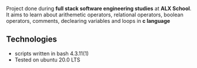 Project done during **full stack software engineering studies** at **ALX School**. It aims to learn about arithemetic operators, relational operators, boolean operators, comments, declearing variables and loops in **c language**

## Technologies
* scripts written in bash 4.3.11(1)
* Tested on ubuntu 20.0 LTS
